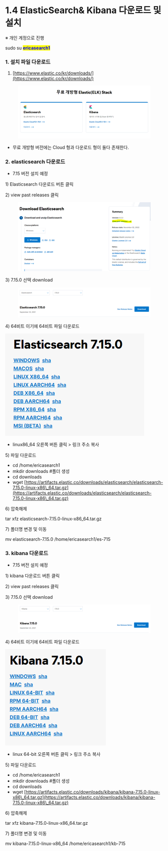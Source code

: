 # 1.4 ElasticSearch& Kibana 다운로드 및 설치

※ 개인 계정으로 진행

sudo su <mark style="color:blue;">**ericasearch1**</mark>

### 1. 설치 파일 다운로드

1. [https://www.elastic.co/kr/downloads/](https://www.elastic.co/kr/downloads/)

<figure><img src="../.gitbook/assets/image (2) (3).png" alt=""><figcaption></figcaption></figure>

* 무료 개방형 버전에는 Cloud 형과 다운로드 형이 둘다 존재한다.

### 2. elasticsearch 다운로드&#x20;

* 7.15 버전 설치 예정

1\) Elasticsearch 다운로드 버튼 클릭

2\) view past releases 클릭

<figure><img src="../.gitbook/assets/image (3) (3).png" alt=""><figcaption></figcaption></figure>

3\) 7.15.0 선택 download

<figure><img src="../.gitbook/assets/image (5) (1).png" alt=""><figcaption></figcaption></figure>

4\) 64비트 이기에 64비트 파일 다운로드&#x20;

![](<../.gitbook/assets/image (1) (2).png>)

* linux86\_64 오른쪽 버튼 클릭 > 링크 주소 복사

5\) 파일 다운로드

* cd /home/ericasearch1
* mkdir downloads       #폴더 생성
* cd downloads
* wget [https://artifacts.elastic.co/downloads/elasticsearch/elasticsearch-7.15.0-linux-x86\_64.tar.gz](https://artifacts.elastic.co/downloads/elasticsearch/elasticsearch-7.15.0-linux-x86\_64.tar.gz)

6\) 압축해제

tar xfz elasticsearch-7.15.0-linux-x86\_64.tar.gz

7\) 폴더명 변경 및 이동&#x20;

mv elasticsearch-7.15.0 /home/ericasearch1/es-715



### 3. kibana 다운로드

* 7.15 버전 설치 예정

1\) kibana 다운로드 버튼 클릭

2\) view past releases 클릭

3\) 7.15.0 선택 download

<figure><img src="../.gitbook/assets/image (2) (1).png" alt=""><figcaption></figcaption></figure>

4\) 64비트 이기에 64비트 파일 다운로드&#x20;

![](<../.gitbook/assets/image (4) (2).png>)

* linux 64-bit 오른쪽 버튼 클릭 > 링크 주소 복사

5\) 파일 다운로드

* cd /home/ericasearch1
* mkdir downloads       #폴더 생성
* cd downloads
* wget [https://artifacts.elastic.co/downloads/kibana/kibana-7.15.0-linux-x86\_64.tar.gz](https://artifacts.elastic.co/downloads/kibana/kibana-7.15.0-linux-x86\_64.tar.gz)

6\) 압축해제

tar xfz kibana-7.15.0-linux-x86\_64.tar.gz

7\) 폴더명 변경 및 이동&#x20;

mv kibana-7.15.0-linux-x86\_64 /home/ericasearch1/kb-715



